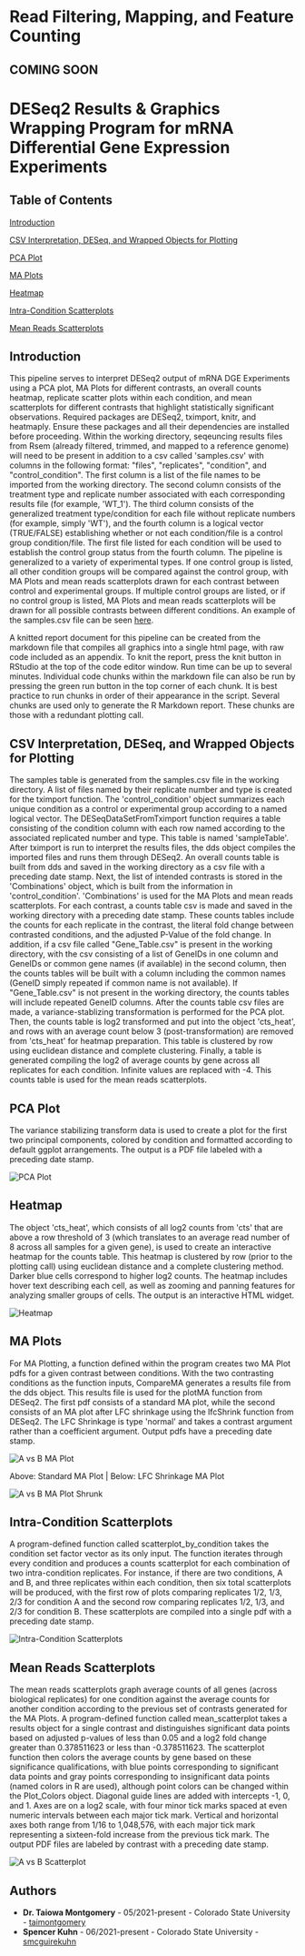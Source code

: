 
# Read Filtering, Mapping, and Feature Counting

## COMING SOON

# DESeq2 Results & Graphics Wrapping Program for mRNA Differential Gene Expression Experiments

## Table of Contents

[Introduction](#Introduction)

[CSV Interpretation, DESeq, and Wrapped Objects for Plotting](#CSV-Interpretation,-DESeq,-and-Wrapped-Objects-for-Plotting)

[PCA Plot](#PCA-Plot)

[MA Plots](#MA-Plots)

[Heatmap](#Heatmap)

[Intra-Condition Scatterplots](#Intra--Condition-Scatterplots)

[Mean Reads Scatterplots](#Mean-Reads-Scatterplots)


## Introduction

This pipeline serves to interpret DESeq2 output of mRNA DGE Experiments using a PCA plot, MA Plots for different contrasts, an overall counts heatmap, replicate scatter plots within each condition, and mean scatterplots for different contrasts that highlight statistically significant observations. Required packages are DESeq2, tximport, knitr, and heatmaply. Ensure these packages and all their dependencies are installed before proceeding. Within the working directory, seqeuncing results files from Rsem (already filtered, trimmed, and mapped to a reference genome) will need to be present in addition to a csv called 'samples.csv' with columns in the following format: "files", "replicates", "condition", and "control_condition". The first column is a list of the file names to be imported from the working directory. The second column consists of the treatment type and replicate number associated with each corresponding results file (for example, 'WT_1'). The third column consists of the generalized treatment type/condition for each file without replicate numbers (for example, simply 'WT'), and the fourth column is a logical vector (TRUE/FALSE) establishing whether or not each condition/file is a control group condition/file. The first file listed for each condition will be used to establish the control group status from the fourth column. The pipeline is generalized to a variety of experimental types. If one control group is listed, all other condition groups will be compared against the control group, with MA Plots and mean reads scatterplots drawn for each contrast between control and experimental groups. If multiple control groups are listed, or if no control group is listed, MA Plots and mean reads scatterplots will be drawn for all possible contrasts between different conditions. An example of the samples.csv file can be seen [here](ExampleData/samples.csv). 

A knitted report document for this pipeline can be created from the markdown file that compiles all graphics into a single html page, with raw code included as an appendix. To knit the report, press the knit button in RStudio at the top of the code editor window. Run time can be up to several minutes. Individual code chunks within the markdown file can also be run by pressing the green run button in the top corner of each chunk. It is best practice to run chunks in order of their appearance in the script. Several chunks are used only to generate the R Markdown report. These chunks are those with a redundant plotting call.

## CSV Interpretation, DESeq, and Wrapped Objects for Plotting

The samples table is generated from the samples.csv file in the working directory. A list of files named by their replicate number and type is created for the tximport function. The 'control_condition' object summarizes each unique condition as a control or experimental group according to a named logical vector. The DESeqDataSetFromTximport function requires a table consisting of the condition column with each row named according to the associated replicated number and type. This table is named 'sampleTable'. After tximport is run to interpret the results files, the dds object compiles the imported files and runs them through DESeq2. An overall counts table is built from dds and saved in the working directory as a csv file with a preceding date stamp. Next, the list of intended contrasts is stored in the 'Combinations' object, which is built from the information in 'control_condition'. 'Combinations' is used for the MA Plots and mean reads scatterplots. For each contrast, a counts table csv is made and saved in the working directory with a preceding date stamp. These counts tables include the counts for each replicate in the contrast, the literal fold change between contrasted conditions, and the adjusted P-Value of the fold change. In addition, if a csv file called "Gene_Table.csv" is present in the working directory, with the csv consisting of a list of GeneIDs in one column and GeneIDs or common gene names (if available) in the second column, then the counts tables will be built with a column including the common names (GeneID simply repeated if common name is not available). If "Gene_Table.csv" is not present in the working directory, the counts tables will include repeated GeneID columns. After the counts table csv files are made, a variance-stablizing transformation is performed for the PCA plot. Then, the counts table is log2 transformed and put into the object 'cts_heat', and rows with an average count below 3 (post-transformation) are removed from 'cts_heat' for heatmap preparation. This table is clustered by row using euclidean distance and complete clustering. Finally, a table is generated compiling the log2 of average counts by gene across all replicates for each condition. Infinite values are replaced with -4. This counts table is used for the mean reads scatterplots. 

## PCA Plot

The variance stabilizing transform data is used to create a plot for the first two principal components, colored by condition and formatted according to default ggplot arrangements. The output is a PDF file labeled with a preceding date stamp.

![PCA Plot](ExamplePlots/Example_PCA_plot.jpeg)

## Heatmap

The object 'cts_heat', which consists of all log2 counts from 'cts' that are above a row threshold of 3 (which translates to an average read number of 8 across all samples for a given gene), is used to create an interactive heatmap for the counts table. This heatmap is clustered by row (prior to the plotting call) using euclidean distance and a complete clustering method. Darker blue cells correspond to higher log2 counts. The heatmap includes hover text describing each cell, as well as zooming and panning features for analyzing smaller groups of cells. The output is an interactive HTML widget.

![Heatmap](ExamplePlots/Example_Heatmap.jpeg)

## MA Plots

For MA Plotting, a function defined within the program creates two MA Plot pdfs for a given contrast between conditions. With the two contrasting conditions as the function inputs, CompareMA generates a results file from the dds object. This results file is used for the plotMA function from DESeq2. The first pdf consists of a standard MA plot, while the second consists of an MA plot after LFC shrinkage using the lfcShrink function from DESeq2. The LFC Shrinkage is type 'normal' and takes a contrast argument rather than a coefficient argument. Output pdfs have a preceding date stamp.

![A vs B MA Plot](ExamplePlots/Example_AvsB_MA.jpeg)

Above: Standard MA Plot | Below: LFC Shrinkage MA Plot

![A vs B MA Plot Shrunk](ExamplePlots/Example_AvsB_MA_shrunk.jpeg)

## Intra-Condition Scatterplots

A program-defined function called scatterplot_by_condition takes the condition set factor vector as its only input. The function iterates through every condition and produces a counts scatterplot for each combination of two intra-condition replicates. For instance, if there are two conditions, A and B, and three replicates within each condition, then six total scatterplots will be produced, with the first row of plots comparing replicates 1/2, 1/3, 2/3 for condition A and the second row comparing replicates 1/2, 1/3, and 2/3 for condition B. These scatterplots are compiled into a single pdf with a preceding date stamp. 

![Intra-Condition Scatterplots](ExamplePlots/Example_scatter_plots.jpeg)

## Mean Reads Scatterplots

The mean reads scatterplots graph average counts of all genes (across biological replicates) for one condition against the average counts for another condition according to the previous set of contrasts generated for the MA Plots. A program-defined function called mean_scatterplot takes a results object for a single contrast and distinguishes significant data points based on adjusted p-values of less than 0.05 and a log2 fold change greater than 0.378511623 or less than -0.378511623. The scatterplot function then colors the average counts by gene based on these significance qualifications, with blue points corresponding to significant data points and gray points corresponding to insignificant data points (named colors in R are used), although point colors can be changed within the Plot_Colors object. Diagonal guide lines are added with intercepts -1, 0, and 1. Axes are on a log2 scale, with four minor tick marks spaced at even numeric intervals between each major tick mark. Vertical and horizontal axes both range from 1/16 to 1,048,576, with each major tick mark representing a sixteen-fold increase from the previous tick mark. The output PDF files are labeled by contrast with a preceding date stamp. 

![A vs B Scatterplot](ExamplePlots/Example_AvsB_means_plot.jpeg)

## Authors

* **Dr. Taiowa Montgomery** - 05/2021-present - Colorado State University - [taimontgomery](https://github.com/taimontgomery)
* **Spencer Kuhn** - 06/2021-present - Colorado State University - [smcguirekuhn](https://github.com/smcguirekuhn)
